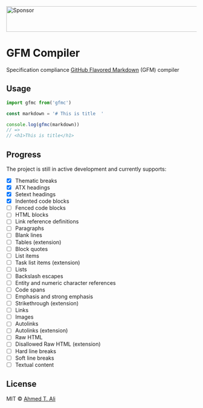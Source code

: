 <a target='_blank' rel='nofollow' href='https://app.codesponsor.io/link/yF8xMRYKxBs3t9VeMWabeRrx/ahmed-taj/gfmc'>
  <img alt='Sponsor' width='888' height='68' src='https://app.codesponsor.io/embed/yF8xMRYKxBs3t9VeMWabeRrx/ahmed-taj/gfmc.svg' />
</a>

# GFM Compiler

Specification compliance [GitHub Flavored Markdown](https://github.github.com/gfm) (GFM) compiler

## Usage

```javascript
import gfmc from('gfmc')

const markdown = '# This is title  '

console.log(gfmc(markdown))
// =>
// <h1>This is title</h1>
```

## Progress

The project is still in active development and currently supports:

- [x] Thematic breaks
- [x] ATX headings
- [x] Setext headings
- [x] Indented code blocks
- [ ] Fenced code blocks
- [ ] HTML blocks
- [ ] Link reference definitions
- [ ] Paragraphs
- [ ] Blank lines
- [ ] Tables (extension)
- [ ] Block quotes
- [ ] List items
- [ ] Task list items (extension)
- [ ] Lists
- [ ] Backslash escapes
- [ ] Entity and numeric character references
- [ ] Code spans
- [ ] Emphasis and strong emphasis
- [ ] Strikethrough (extension)
- [ ] Links
- [ ] Images
- [ ] Autolinks
- [ ] Autolinks (extension)
- [ ] Raw HTML
- [ ] Disallowed Raw HTML (extension)
- [ ] Hard line breaks
- [ ] Soft line breaks
- [ ] Textual content

## License

MIT © [Ahmed T. Ali](https://github.com/ahmed-taj)
